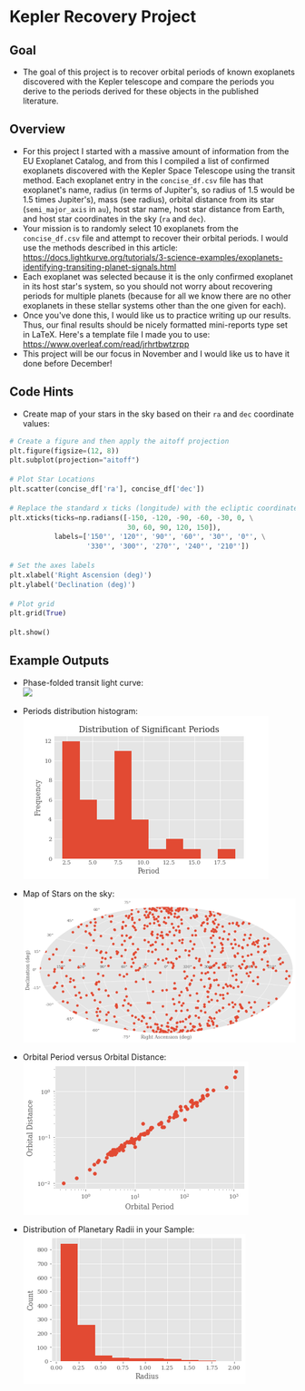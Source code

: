 # Kepler Recovery Project

## Goal
* The goal of this project is to recover orbital periods of known exoplanets discovered with the Kepler telescope and compare the periods you derive to the periods derived for these objects in the published literature. 

## Overview
* For this project I started with a massive amount of information from the EU Exoplanet Catalog, and from this I compiled a list of confirmed exoplanets discovered with the Kepler Space Telescope using the transit method. Each exoplanet entry in the ```concise_df.csv``` file has that exoplanet's name, radius (in terms of Jupiter's, so radius of 1.5 would be 1.5 times Jupiter's), mass (see radius), orbital distance from its star (```semi_major_axis``` in ```au```), host star name, host star distance from Earth, and host star coordinates in the sky (```ra``` and ```dec```). 
* Your mission is to randomly select 10 exoplanets from the ```concise_df.csv``` file and attempt to recover their orbital periods. I would use the methods described in this article: https://docs.lightkurve.org/tutorials/3-science-examples/exoplanets-identifying-transiting-planet-signals.html
* Each exoplanet was selected because it is the only confirmed exoplanet in its host star's system, so you should not worry about recovering periods for multiple planets (because for all we know there are no other exoplanets in these stellar systems other than the one given for each). 
* Once you've done this, I would like us to practice writing up our results. Thus, our final results should be nicely formatted mini-reports type set in LaTeX. Here's a template file I made you to use: https://www.overleaf.com/read/jrhrtbwtzrpp
* This project will be our focus in November and I would like us to have it done before December! 


## Code Hints
* Create map of your stars in the sky based on their ```ra``` and ```dec``` coordinate values: 

```python
# Create a figure and then apply the aitoff projection
plt.figure(figsize=(12, 8))
plt.subplot(projection="aitoff")

# Plot Star Locations
plt.scatter(concise_df['ra'], concise_df['dec'])

# Replace the standard x ticks (longitude) with the ecliptic coordinates
plt.xticks(ticks=np.radians([-150, -120, -90, -60, -30, 0, \
                             30, 60, 90, 120, 150]),
           labels=['150°', '120°', '90°', '60°', '30°', '0°', \
                   '330°', '300°', '270°', '240°', '210°'])

# Set the axes labels
plt.xlabel('Right Ascension (deg)')
plt.ylabel('Declination (deg)')

# Plot grid
plt.grid(True)

plt.show()
```

## Example Outputs
* Phase-folded transit light curve:  
![](https://docs.lightkurve.org/_images/tutorials_3-science-examples_exoplanets-identifying-transiting-planet-signals_19_1.png)

* Periods distribution histogram:   
![](https://raw.githubusercontent.com/HarritonResearchLab/learning/main/images/period_dist.png)

* Map of Stars on the sky:  
![](https://raw.githubusercontent.com/HarritonResearchLab/sunnyhills/main/learning/kepler_experiment/images/skymap.png)

* Orbital Period versus Orbital Distance:  
![](https://raw.githubusercontent.com/HarritonResearchLab/sunnyhills/main/learning/kepler_experiment/images/per_vs_dist.png)

* Distribution of Planetary Radii in your Sample:  
![](https://raw.githubusercontent.com/HarritonResearchLab/sunnyhills/main/learning/kepler_experiment/images/radius_dist.png)